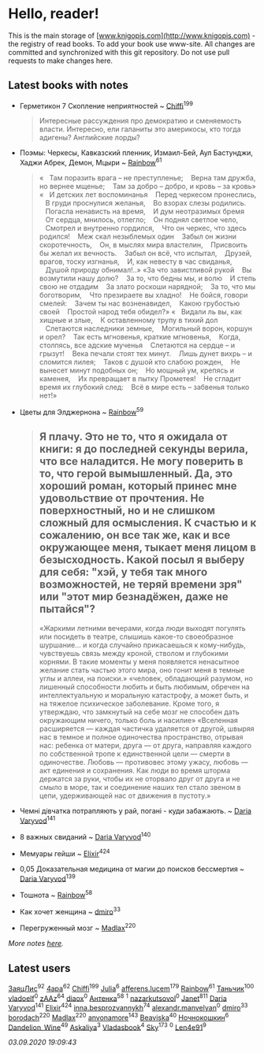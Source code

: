 # Hello, reader!
This is the main storage of [www.knigopis.com](http://www.knigopis.com) - the registry of read books.
To add your book use www-site. All changes are committed and synchronized with this git repository.
Do not use pull requests to make changes here.


## Latest books with notes
* Герметикон 7 Скопление неприятностей ~ [Chiffi](users/105/105831994080785626680-google)<sup>199</sup>
    > Интересные рассуждения про демократию и сменяемость власти. Интересно, ели галаниты это америкосы, кто тогда адигены? Английские лорды?

* Поэмы: Черкесы, Кавказский пленник, Измаил-Бей, Аул Бастунджи, Хаджи Абрек, Демон, Мцыри ~ [Rainbow](users/109/109787328219839805802-google)<sup>61</sup>
    > «   Там поразить врага – не преступленье;
    >    Верна там дружба, но вернее мщенье;
    >    Там за добро – добро, и кровь – за кровь»
    > «   И детских лет воспоминанья
    >    Перед черкесом пронеслись,
    >    В груди проснулися желанья,
    >    Во взорах слезы родились.
    >    Погасла ненависть на время,
    >    И дум неотразимых бремя
    >    От сердца, мнилось, отлегло;
    >    Он поднял светлое чело,
    >    Смотрел и внутренно гордился,
    >    Что он черкес, что здесь родился!
    >    Меж скал незыблемых один
    >    Забыл он жизни скоротечность,
    >    Он, в мыслях мира властелин,
    >    Присвоить бы желал их вечность.
    >    Забыл он всё, что испытал,
    >    Друзей, врагов, тоску изгнанья,
    >    И, как невесту в час свиданья,
    >    Душой природу обнимал!..»
    > «За что завистливой рукой
    >    Вы возмутили нашу долю?
    >    За то, что бедны мы, и волю
    >    И степь свою не отдадим
    >    За злато роскоши нарядной;
    >    За то, что мы боготворим,
    >    Что презираете вы хладно!
    >    Не бойся, говори смелей:
    >    Зачем ты нас возненавидел,
    >    Какою грубостью своей
    >    Простой народ тебя обидел?»
    > «   Видали ль вы, как хищные и злые,
    >    К оставленному трупу в тихий дол
    >    Слетаются наследники земные,
    >    Могильный ворон, коршун и орел?
    >    Так есть мгновенья, краткие мгновенья,
    >    Когда, столпясь, все адские мученья
    >    Слетаются на сердце – и грызут!
    >    Века печали стоят тех минут.
    >    Лишь дунет вихрь – и сломится лилея;
    >    Таков с душой кто слабою рожден,
    >    Не вынесет минут подобных он;
    >    Но мощный ум, крепясь и каменея,
    >    Их превращает в пытку Прометея!
    >    Не сгладит время их глубокий след:
    >    Всё в мире есть – забвенья только нет!»

* Цветы для Элджернона ~ [Rainbow](users/109/109787328219839805802-google)<sup>59</sup>
    > Я плачу. Это не то, что я ожидала от книги: я до последней секунды верила, что все наладится. Не могу поверить в то, что герой вымышленный. 
    > Да, это хороший роман, который принес мне удовольствие от прочтения. Не поверхностный, но и не слишком сложный для осмысления. К счастью и к сожалению, он все так же, как и все окружающее меня, тыкает меня лицом в безысходность. Какой посыл я выберу для себя: "хэй, у тебя так много возможностей, не теряй времени зря" или "этот мир безнадёжен, даже не пытайся"?
    > --------
    > «Жаркими летними вечерами, когда люди выходят погулять или посидеть в театре, слышишь какое-то своеобразное шуршание… и когда случайно прикасаешься к кому-нибудь, чувствуешь связь между кроной, стволом и глубокими корнями. В такие моменты у меня появляется ненасытное желание стать частью этого мира, оно гонит меня в темные углы и аллеи, на поиски.»
    > «человек, обладающий разумом, но лишенный способности любить и быть любимым, обречен на интеллектуальную и моральную катастрофу, а может быть, и на тяжелое психическое заболевание. Кроме того, я утверждаю, что замкнутый на себе мозг не способен дать окружающим ничего, только боль и насилие»
    > «Вселенная расширяется — каждая частичка удаляется от другой, швыряя нас в темное и полное одиночества пространство, отрывая нас: ребенка от матери, друга — от друга, направляя каждого по собственной тропе к единственной цели — смерти в одиночестве.
    > Любовь — противовес этому ужасу, любовь — акт единения и сохранения. Как люди во время шторма держатся за руки, чтобы их не оторвало друг от друга и не смыло в море, так и соединение наших тел стало звеном в цепи, удерживающей нас от движения в пустоту.»

* Чемні дівчатка потрапляють у рай, погані - куди забажають. ~ [Daria Varyvod](users/829/829893410524253-facebook)<sup>141</sup>

* 8 важных свиданий ~ [Daria Varyvod](users/829/829893410524253-facebook)<sup>140</sup>

* Мемуары гейши ~ [Elixir](users/115/115826717712507836033-google)<sup>424</sup>

* 0,05 Доказательная медицина от магии до поисков бессмертия ~ [Daria Varyvod](users/829/829893410524253-facebook)<sup>139</sup>

* Тошнота ~ [Rainbow](users/109/109787328219839805802-google)<sup>58</sup>

* Как хочет женщина ~ [dmiro](users/571/5714115-vkontakte)<sup>33</sup>

* Перегруженный мозг ~ [Madlax](users/158/158304782-vkontakte)<sup>220</sup>


_More notes [here](latest_books_with_notes.md)._


## Latest users
[ЗаяцЛис](users/112/112388384595246311466-google)<sup>92</sup> 
[4apa](users/117/117392596378069249667-google)<sup>62</sup> 
[Chiffi](users/105/105831994080785626680-google)<sup>199</sup> 
[Julia](users/360/3605959179435376-facebook)<sup>6</sup> 
[afferens.lucem](users/196/196071655-vkontakte)<sup>179</sup> 
[Rainbow](users/109/109787328219839805802-google)<sup>61</sup> 
[Таньчик](users/209/2096581563762610-facebook)<sup>100</sup> 
[vladoelf](users/223/22305058-vkontakte)<sup>0</sup> 
[zAAz](users/202/202248233-vkontakte)<sup>64</sup> 
[diaox](users/286/28646910-vkontakte)<sup>0</sup> 
[Антенка](users/118/118158645037334943900-google)<sup>58</sup> 
[](users/114/114590628984975057130-google)<sup>1</sup> 
[nazarkutsovol](users/180/180462035-vkontakte)<sup>0</sup> 
[Janet](users/108/108113656204404967440-google)<sup>811</sup> 
[Daria Varyvod](users/829/829893410524253-facebook)<sup>141</sup> 
[Elixir](users/115/115826717712507836033-google)<sup>424</sup> 
[inna.besprozvannykh](users/733/73323849-yandex)<sup>74</sup> 
[alexandr.manvelyan](users/265/265546908-yandex)<sup>0</sup> 
[dmiro](users/571/5714115-vkontakte)<sup>33</sup> 
[borodach](users/157/15706320-vkontakte)<sup>220</sup> 
[Madlax](users/158/158304782-vkontakte)<sup>220</sup> 
[anvonamore](users/595/5957175-vkontakte)<sup>143</sup> 
[Beaviska](users/102/10202544960024508-facebook)<sup>40</sup> 
[Ночнокошкин](users/104/104299837-vkontakte)<sup>6</sup> 
[Dandelion_Wine](users/586/58602788-vkontakte)<sup>49</sup> 
[Askaliya](users/326/326783541-vkontakte)<sup>3</sup> 
[Vladasbook](users/221/221759364-yandex)<sup>4</sup> 
[Sky](users/118/118049897850017649660-googleplus)<sup>173</sup> 
[](users/112/112786334705654109133-google)<sup>0</sup> 
[Len4e91](users/254/254448176-yandex)<sup>9</sup> 


_03.09.2020 19:09:43_
